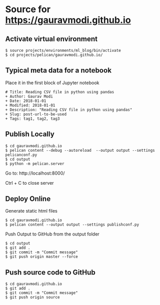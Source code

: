 # Source for https://gauravmodi.github.io

## Activate virtual environment
```
$ source projects/environments/ml_blog/bin/activate
$ cd projects/pelican/gauravmodi.github.io/
```


## Typical meta data for a notebook
Place it in the first block of Jupyter notebook
```
# Title: Reading CSV file in python using pandas
+ Author: Gaurav Modi
+ Date: 2018-01-01
+ Modified: 2018-01-01
+ Description: "Reading CSV file in python using pandas"
+ Slug: post-url-to-be-used
+ Tags: tag1, tag2, tag3
```

## Publish Locally
```
$ cd gauravmodi.github.io
$ pelican content --debug --autoreload  --output output --settings pelicanconf.py
$ cd output
$ python -m pelican.server 
```

Go to: http://localhost:8000/
<p>
Ctrl + C to close server

## Deploy Online
Generate static html files
```
$ cd gauravmodi.github.io
$ pelican content --output output --settings publishconf.py
```

Push Output to GitHub from the output folder

```
$ cd output
$ git add .
$ git commit -m "Commit message"
$ git push origin master --force
```

## Push source code to GitHub
```
$ cd gauravmodi.github.io
$ git add .
$ git commit -m "Commit message"
$ git push origin source
```
